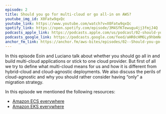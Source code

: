 ```yaml
---
episode: 2
title: Should you go for multi-cloud or go all-in on AWS?
youtube_img_id: X0Fatw9qxQc
youtube_link: https://www.youtube.com/watch?v=X0Fatw9qxQc 
spotify_link: https://open.spotify.com/episode/3M4SfKTewugu4jj3fmjJ4Q
podcasts_apple_link: https://podcasts.apple.com/us/podcast/02-should-you-go-for-multi-cloud-or-go-all-in-on-aws/id1585489017?i=1000535587673
podcasts_google_link: https://podcasts.google.com/feed/aHR0cHM6Ly9hbmNob3IuZm0vcy82YTMzMTJhMC9wb2RjYXN0L3Jzcw/episode/OTMyYzg2MGItNzNkNC00NDk0LWE2ZDgtZjJjOTQ4MDhjYjcx?sa=X&ved=0CAUQkfYCahcKEwjQ4fnhqPX3AhUAAAAAHQAAAAAQAQ
anchor_fm_link: https://anchor.fm/aws-bites/episodes/02--Should-you-go-for-multi-cloud-or-go-all-in-on-AWS-e17c5ff
---
```


In this episode Eoin and Luciano talk about whether you should go all in and build multi-cloud applications or stick to one cloud provider. But first of all we try to define what multi-cloud means for us and how it is different from hybrid-cloud and cloud-agnostic deployments. We also discuss the perils of cloud-agnostic and why you should rather consider having “only” a migration strategy.

In this episode we mentioned the following resources:

  - [Amazon ECS everywhere](https://aws.amazon.com/blogs/containers/introducing-amazon-ecs-anywhere/)
  - [Amazon EKS everywhere](https://aws.amazon.com/eks/eks-anywhere/)
